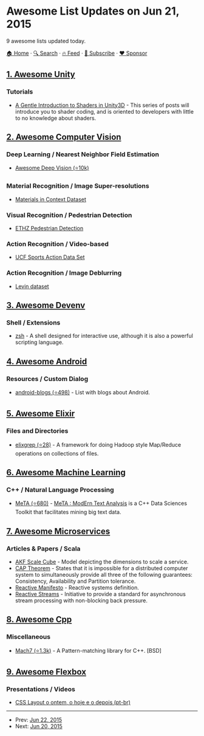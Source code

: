 # Awesome List Updates on Jun 21, 2015

9 awesome lists updated today.

[🏠 Home](/README.md) · [🔍 Search](https://www.trackawesomelist.com/search/) · [🔥 Feed](https://www.trackawesomelist.com/rss.xml) · [📮 Subscribe](https://trackawesomelist.us17.list-manage.com/subscribe?u=d2f0117aa829c83a63ec63c2f&id=36a103854c) · [❤️  Sponsor](https://github.com/sponsors/theowenyoung)



## [1. Awesome Unity](/content/RyanNielson/awesome-unity/README.md)

### Tutorials

*   [A Gentle Introduction to Shaders in Unity3D](http://www.alanzucconi.com/2015/06/10/a-gentle-introduction-to-shaders-in-unity3d) - This series of posts will  introduce you to shader coding, and is oriented to developers with little to no knowledge about shaders.

## [2. Awesome Computer Vision](/content/jbhuang0604/awesome-computer-vision/README.md)

### Deep Learning / Nearest Neighbor Field Estimation

*   [Awesome Deep Vision (⭐10k)](https://github.com/kjw0612/awesome-deep-vision)

### Material Recognition / Image Super-resolutions

*   [Materials in Context Dataset](http://opensurfaces.cs.cornell.edu/publications/minc/)

### Visual Recognition / Pedestrian Detection

*   [ETHZ Pedestrian Detection](https://data.vision.ee.ethz.ch/cvl/aess/dataset/)

### Action Recognition / Video-based

*   [UCF Sports Action Data Set](http://crcv.ucf.edu/data/UCF_Sports_Action.php)

### Action Recognition / Image Deblurring

*   [Levin dataset](http://www.wisdom.weizmann.ac.il/\~levina/papers/LevinEtalCVPR09Data.rar)

## [3. Awesome Devenv](/content/jondot/awesome-devenv/README.md)

### Shell / Extensions

*   [zsh](http://www.zsh.org/) - A shell designed for interactive use, although it is also a powerful scripting language.

## [4. Awesome Android](/content/JStumpp/awesome-android/README.md)

### Resources / Custom Dialog

*   [android-blogs (⭐498)](https://github.com/vbauer/android-blogs) - List with blogs about Android.

## [5. Awesome Elixir](/content/h4cc/awesome-elixir/README.md)

### Files and Directories

*   [elixgrep (⭐28)](https://github.com/bbense/elixgrep) - A framework for doing Hadoop style Map/Reduce operations on collections of files.

## [6. Awesome Machine Learning](/content/josephmisiti/awesome-machine-learning/README.md)

### C++ / Natural Language Processing

*   [MeTA (⭐680)](https://github.com/meta-toolkit/meta) - [MeTA : ModErn Text Analysis](https://meta-toolkit.org/) is a C++ Data Sciences Toolkit that facilitates mining big text data.

## [7. Awesome Microservices](/content/mfornos/awesome-microservices/README.md)

### Articles & Papers / Scala

*   [AKF Scale Cube](http://akfpartners.com/techblog/2008/05/08/splitting-applications-or-services-for-scale/) - Model depicting the dimensions to scale a service.
*   [CAP Theorem](http://blog.thislongrun.com/2015/03/the-cap-theorem-series.html) -  States that it is impossible for a distributed computer system to simultaneously provide all three of the following guarantees: Consistency, Availability and Partition tolerance.
*   [Reactive Manifesto](http://www.reactivemanifesto.org/) - Reactive systems definition.
*   [Reactive Streams](http://www.reactive-streams.org/) - Initiative to provide a standard for asynchronous stream processing with non-blocking back pressure.

## [8. Awesome Cpp](/content/fffaraz/awesome-cpp/README.md)

### Miscellaneous

*   [Mach7 (⭐1.3k)](https://github.com/solodon4/Mach7) - A Pattern-matching library for C++. \[BSD]

## [9. Awesome Flexbox](/content/afonsopacifer/awesome-flexbox/README.md)

### Presentations / Videos

*   [CSS Layout o ontem, o hoje e o depois (pt-br)](https://www.youtube.com/watch?v=MjK1MCjqmpU\&list=PLnjYA3TxpDpgWE9cXwT5H7wEsG6ql-Q59\&index=15)

---

- Prev: [Jun 22, 2015](/content/2015/06/22/README.md)
- Next: [Jun 20, 2015](/content/2015/06/20/README.md)